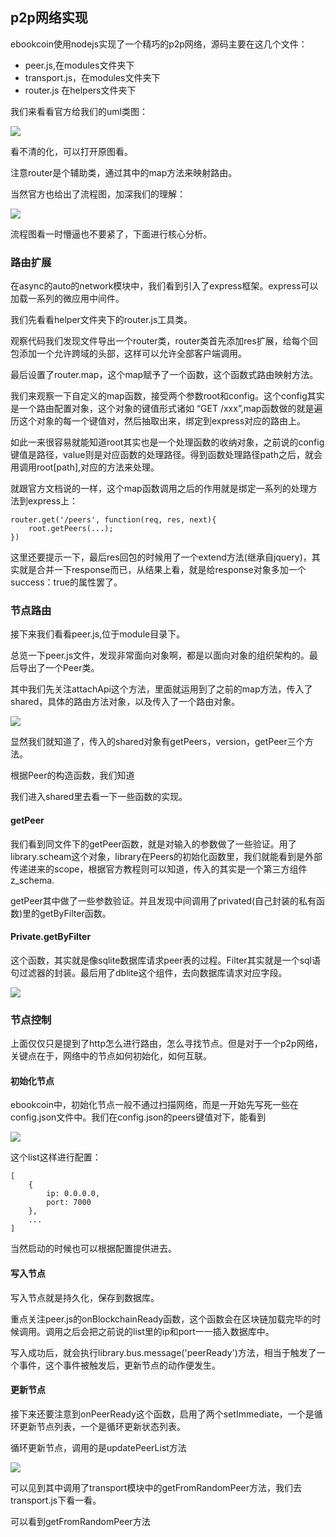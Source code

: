 ## p2p网络实现
ebookcoin使用nodejs实现了一个精巧的p2p网络，源码主要在这几个文件：

 - peer.js,在modules文件夹下
 - transport.js，在modules文件夹下
 - router.js 在helpers文件夹下

我们来看看官方给我们的uml类图：

![](image/ebookcoin1.png)

看不清的化，可以打开原图看。

注意router是个辅助类，通过其中的map方法来映射路由。

当然官方也给出了流程图，加深我们的理解：

![](image/ebookcoin2.png)

流程图看一时懵逼也不要紧了，下面进行核心分析。

### 路由扩展
在async的auto的network模块中，我们看到引入了express框架。express可以加载一系列的微应用中间件。

我们先看看helper文件夹下的router.js工具类。

观察代码我们发现文件导出一个router类，router类首先添加res扩展，给每个回包添加一个允许跨域的头部，这样可以允许全部客户端调用。

最后设置了router.map，这个map赋予了一个函数，这个函数式路由映射方法。

我们来观察一下自定义的map函数，接受两个参数root和config。这个config其实是一个路由配置对象，这个对象的键值形式诸如 “GET /xxx”,map函数做的就是遍历这个对象的每一个键值对，然后抽取出来，绑定到express对应的路由上。

如此一来很容易就能知道root其实也是一个处理函数的收纳对象，之前说的config键值是路径，value则是对应函数的处理路径。得到函数处理路径path之后，就会用调用root[path],对应的方法来处理。

就跟官方文档说的一样，这个map函数调用之后的作用就是绑定一系列的处理方法到express上：

```
router.get('/peers', function(req, res, next){
    root.getPeers(...);
})
```

这里还要提示一下，最后res回包的时候用了一个extend方法(继承自jquery)，其实就是合并一下response而已，从结果上看，就是给response对象多加一个success：true的属性罢了。

### 节点路由
接下来我们看看peer.js,位于module目录下。

总览一下peer.js文件，发现非常面向对象啊，都是以面向对象的组织架构的。最后导出了一个Peer类。

其中我们先关注attachApi这个方法，里面就运用到了之前的map方法，传入了shared，具体的路由方法对象，以及传入了一个路由对象。

![](image/ebookcoin3.png)

显然我们就知道了，传入的shared对象有getPeers，version，getPeer三个方法。

根据Peer的构造函数，我们知道

我们进入shared里去看一下一些函数的实现。

#### getPeer
我们看到同文件下的getPeer函数，就是对输入的参数做了一些验证。用了library.scheam这个对象，library在Peers的初始化函数里，我们就能看到是外部传递进来的scope，根据官方教程则可以知道，传入的其实是一个第三方组件z_schema.

getPeer其中做了一些参数验证。并且发现中间调用了privated(自己封装的私有函数)里的getByFilter函数。

#### Private.getByFilter
这个函数，其实就是像sqlite数据库请求peer表的过程。Filter其实就是一个sql语句过滤器的封装。最后用了dblite这个组件，去向数据库请求对应字段。

![](image/ebookcoin4.png)

### 节点控制
上面仅仅只是提到了http怎么进行路由，怎么寻找节点。但是对于一个p2p网络，关键点在于，网络中的节点如何初始化，如何互联。

#### 初始化节点
ebookcoin中，初始化节点一般不通过扫描网络，而是一开始先写死一些在config.json文件中。我们在config.json的peers键值对下，能看到

![](image/ebookcoin5.png)

这个list这样进行配置：

```
[
    {
        ip: 0.0.0.0,
        port: 7000
    },
    ...
]
```

当然启动的时候也可以根据配置提供进去。

#### 写入节点
写入节点就是持久化，保存到数据库。

重点关注peer.js的onBlockchainReady函数，这个函数会在区块链加载完毕的时候调用。调用之后会把之前说的list里的ip和port一一插入数据库中。

写入成功后，就会执行library.bus.message('peerReady')方法，相当于触发了一个事件，这个事件被触发后，更新节点的动作便发生。

#### 更新节点
接下来还要注意到onPeerReady这个函数，启用了两个setImmediate，一个是循环更新节点列表，一个是循环更新状态列表。

循环更新节点，调用的是updatePeerList方法

![](image/ebookcoin6.png)

可以见到其中调用了transport模块中的getFromRandomPeer方法，我们去transport.js下看一看。

可以看到getFromRandomPeer方法
